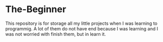 # The-Beginner
This repository is for storage all my little projects when I was learning to programmig. A lot of them do not have end because I was learning and I was not worried with finish them, but in learn it.
